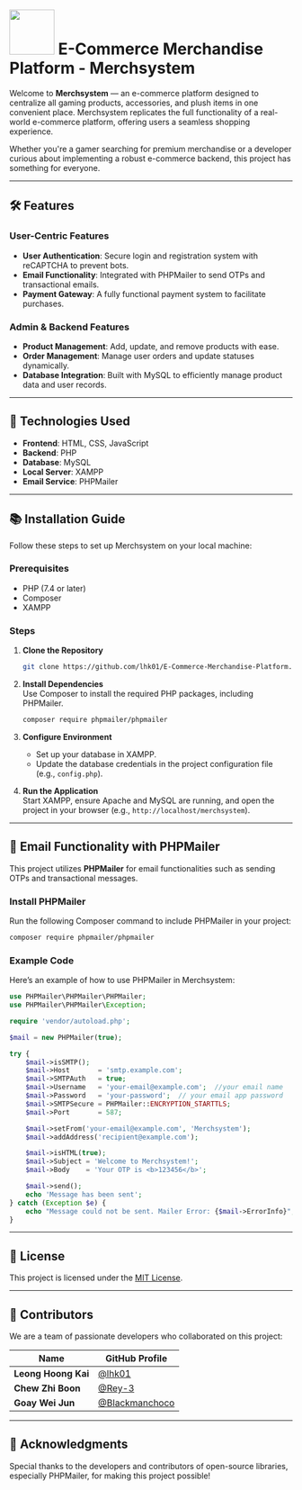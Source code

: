 # <img src="https://github.com/user-attachments/assets/df63b110-0841-4858-8c37-8975d1ae9f44" width="80" /> E-Commerce Merchandise Platform - Merchsystem  



Welcome to **Merchsystem** — an e-commerce platform designed to centralize all gaming products, accessories, and plush items in one convenient place. Merchsystem replicates the full functionality of a real-world e-commerce platform, offering users a seamless shopping experience.  

Whether you're a gamer searching for premium merchandise or a developer curious about implementing a robust e-commerce backend, this project has something for everyone.  

---

## 🛠️ Features 

### User-Centric Features  
- **User Authentication**: Secure login and registration system with reCAPTCHA to prevent bots.  
- **Email Functionality**: Integrated with PHPMailer to send OTPs and transactional emails.  
- **Payment Gateway**: A fully functional payment system to facilitate purchases.  

### Admin & Backend Features  
- **Product Management**: Add, update, and remove products with ease.  
- **Order Management**: Manage user orders and update statuses dynamically.  
- **Database Integration**: Built with MySQL to efficiently manage product data and user records.  

---

## 🚀 Technologies Used  

- **Frontend**: HTML, CSS, JavaScript  
- **Backend**: PHP  
- **Database**: MySQL  
- **Local Server**: XAMPP  
- **Email Service**: PHPMailer  

---

## 📚 Installation Guide  

Follow these steps to set up Merchsystem on your local machine:

### Prerequisites  
- PHP (7.4 or later)  
- Composer  
- XAMPP  

### Steps  

1. **Clone the Repository**  
   ```bash  
   git clone https://github.com/lhk01/E-Commerce-Merchandise-Platform.git  

2. **Install Dependencies**  
   Use Composer to install the required PHP packages, including PHPMailer.  
   ```bash  
   composer require phpmailer/phpmailer  
   ```  

3. **Configure Environment**  
   - Set up your database in XAMPP.  
   - Update the database credentials in the project configuration file (e.g., `config.php`).  

4. **Run the Application**  
   Start XAMPP, ensure Apache and MySQL are running, and open the project in your browser (e.g., `http://localhost/merchsystem`).  

---

## 📧 Email Functionality with PHPMailer  

This project utilizes **PHPMailer** for email functionalities such as sending OTPs and transactional messages.  

### Install PHPMailer  
Run the following Composer command to include PHPMailer in your project:  
```bash  
composer require phpmailer/phpmailer  
```  

### Example Code  
Here’s an example of how to use PHPMailer in Merchsystem:  
```php  
use PHPMailer\PHPMailer\PHPMailer;  
use PHPMailer\PHPMailer\Exception;  

require 'vendor/autoload.php';  

$mail = new PHPMailer(true);  

try {  
    $mail->isSMTP();  
    $mail->Host       = 'smtp.example.com';  
    $mail->SMTPAuth   = true;  
    $mail->Username   = 'your-email@example.com';  //your email name
    $mail->Password   = 'your-password';  // your email app password
    $mail->SMTPSecure = PHPMailer::ENCRYPTION_STARTTLS;  
    $mail->Port       = 587;  

    $mail->setFrom('your-email@example.com', 'Merchsystem');  
    $mail->addAddress('recipient@example.com');  

    $mail->isHTML(true);  
    $mail->Subject = 'Welcome to Merchsystem!';  
    $mail->Body    = 'Your OTP is <b>123456</b>';  

    $mail->send();  
    echo 'Message has been sent';  
} catch (Exception $e) {  
    echo "Message could not be sent. Mailer Error: {$mail->ErrorInfo}";  
}  
```  



---

## 📄 License  

This project is licensed under the [MIT License](LICENSE).  

---
## 👥 Contributors  

We are a team of passionate developers who collaborated on this project:  

| Name             | GitHub Profile                       |
|------------------|--------------------------------------|
| **Leong Hoong Kai** | [@lhk01](https://github.com/lhk01) |
| **Chew Zhi Boon**      | [@Rey-3](https://github.com/Rey-3) |
| **Goay Wei Jun**    | [@Blackmanchoco](https://github.com/Blackmanchoco) |

---

## 🌟 Acknowledgments  

Special thanks to the developers and contributors of open-source libraries, especially PHPMailer, for making this project possible!  